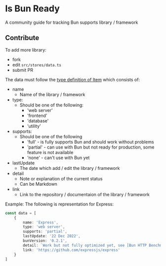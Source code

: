 # Is Bun Ready
A community guide for tracking Bun supports library / framework

## Contribute
To add more library:
- fork
- edit `src/stores/data.ts`
- submit PR

The data must follow the [type definition of Item](https://github.com/saltyaom/is-bun-ready/tree/main/src/models/index.ts) which consists of:
- name
    - Name of the library / framework
- type: 
    - Should be one of the following:
        - 'web server'
        - 'frontend'
        - 'database'
        - 'utility'
- supports:
    - Should be one of the following
        - 'full' - is fully supports Bun and should work without problems
        - 'partial' - can use with Bun but not ready for production, some feature is not available
        - 'none' - can't use with Bun yet
- lastUpdate
    - The date which add / edit the library / framework
- detail
    - Note or explanation of the current status
    - Can be Markdown
- link
    - Link to the repository / documentaion of the library / framework

Example:
The following is representation for Express:
```typescript
const data = [
    {
        name: 'Express',
        type: 'web server',
        supports: 'partial',
        lastUpdate: '22 Dec 2022',
        bunVersion: '0.2.1',
        detail: `Work but not fully optimized yet, see [Bun HTTP Benchmark](https://github.com/SaltyAom/bun-http-framework-benchmark) for web framework benchmark.`,
        link: 'https://github.com/expressjs/express'
    }
]
```
